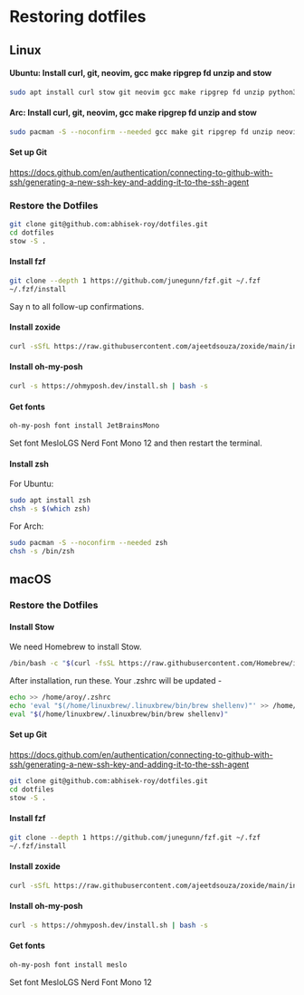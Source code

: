 # Restoring dotfiles

## Linux
#### Ubuntu: Install curl, git, neovim, gcc make ripgrep fd unzip and stow
```bash
sudo apt install curl stow git neovim gcc make ripgrep fd unzip python3
```
#### Arc: Install curl, git, neovim, gcc make ripgrep fd unzip and stow
```bash
sudo pacman -S --noconfirm --needed gcc make git ripgrep fd unzip neovim curl stow openssh python3
```

#### Set up Git

https://docs.github.com/en/authentication/connecting-to-github-with-ssh/generating-a-new-ssh-key-and-adding-it-to-the-ssh-agent

### Restore the Dotfiles
```bash
git clone git@github.com:abhisek-roy/dotfiles.git
cd dotfiles
stow -S .
```

#### Install fzf
```bash
git clone --depth 1 https://github.com/junegunn/fzf.git ~/.fzf
~/.fzf/install
```
Say n to all follow-up confirmations.

#### Install zoxide
```bash
curl -sSfL https://raw.githubusercontent.com/ajeetdsouza/zoxide/main/install.sh | sh
```

#### Install oh-my-posh
```bash
curl -s https://ohmyposh.dev/install.sh | bash -s
```

#### Get fonts
```bash
oh-my-posh font install JetBrainsMono
```

Set font MesloLGS Nerd Font Mono 12 and then restart the terminal.

#### Install zsh
For Ubuntu:
```bash
sudo apt install zsh
chsh -s $(which zsh)
```
For Arch:
```bash
sudo pacman -S --noconfirm --needed zsh
chsh -s /bin/zsh
```


## macOS

### Restore the Dotfiles

#### Install Stow
We need Homebrew to install Stow.

```bash
/bin/bash -c "$(curl -fsSL https://raw.githubusercontent.com/Homebrew/install/HEAD/install.sh)"
```

After installation, run these. Your .zshrc will be updated -
```bash
echo >> /home/aroy/.zshrc
echo 'eval "$(/home/linuxbrew/.linuxbrew/bin/brew shellenv)"' >> /home/aroy/.zshrc
eval "$(/home/linuxbrew/.linuxbrew/bin/brew shellenv)"
```

#### Set up Git

https://docs.github.com/en/authentication/connecting-to-github-with-ssh/generating-a-new-ssh-key-and-adding-it-to-the-ssh-agent

```bash
git clone git@github.com:abhisek-roy/dotfiles.git
cd dotfiles
stow -S .
```

####  Install fzf
```bash
git clone --depth 1 https://github.com/junegunn/fzf.git ~/.fzf
~/.fzf/install
```
####  Install zoxide
```bash
curl -sSfL https://raw.githubusercontent.com/ajeetdsouza/zoxide/main/install.sh | sh
```
####  Install oh-my-posh
```bash
curl -s https://ohmyposh.dev/install.sh | bash -s
```

#### Get fonts
```bash
oh-my-posh font install meslo
```
Set font MesloLGS Nerd Font Mono 12

